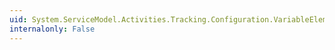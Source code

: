 ```yaml
---
uid: System.ServiceModel.Activities.Tracking.Configuration.VariableElement.ElementKey
internalonly: False
---
```

